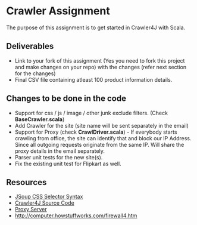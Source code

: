 Crawler Assignment
========================

The purpose of this assignment is to get started in Crawler4J with Scala. 

## Deliverables

* Link to your fork of this assignment (Yes you need to fork this project and make changes on your repo) with the changes (refer next section for the changes)
* Final CSV file containing atleast 100 product information details.

## Changes to be done in the code

* Support for css / js / image / other junk exclude filters. (Check **BaseCrawler.scala**)
* Add Crawler for the site (site name will be sent separately in the email)
* Support for Proxy (check **CrawlDriver.scala**) - If everybody starts crawling from office, the site can identify that and block our IP Address. Since all outgoing requests originate from the same IP. Will share the proxy details in the email separately. 
* Parser unit tests for the new site(s). 
* Fix the existing unit test for Flipkart as well. 

## Resources

- [JSoup CSS Selector Syntax](http://jsoup.org/cookbook/extracting-data/selector-syntax)
- [Crawler4J Source Code](http://code.google.com/p/crawler4j/source/browse/)
- [Proxy Server](http://en.wikipedia.org/wiki/Proxy_server)
- http://computer.howstuffworks.com/firewall4.htm

